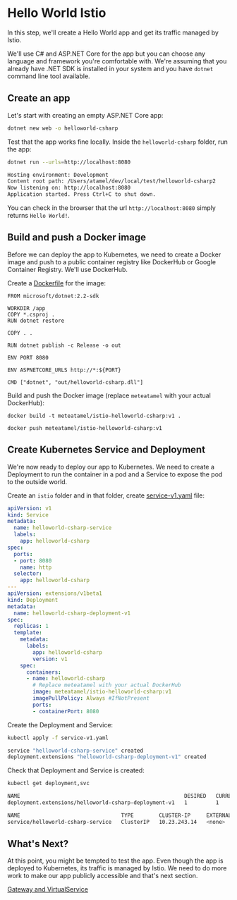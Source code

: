 # Hello World Istio
In this step, we'll create a Hello World app and get its traffic managed by Istio. 

We'll use C# and ASP.NET Core for the app but you can choose any language and framework you're comfortable with. We're assuming that you already have .NET SDK is installed in your system and you have `dotnet` command line tool available.

## Create an app
Let's start with creating an empty ASP.NET Core app:
```bash
dotnet new web -o helloworld-csharp
```

Test that the app works fine locally. Inside the `helloworld-csharp` folder, run the app:
```bash
dotnet run --urls=http://localhost:8080

Hosting environment: Development
Content root path: /Users/atamel/dev/local/test/helloworld-csharp2
Now listening on: http://localhost:8080
Application started. Press Ctrl+C to shut down.
```
You can check in the browser that the url `http://localhost:8080` simply returns `Hello World!`.

## Build and push a Docker image
Before we can deploy the app to Kubernetes, we need to create a Docker image and push to a public container registry like DockerHub or Google Container Registry. We'll use DockerHub. 

Create a [Dockerfile](../src/helloworld-csharp/Dockerfile) for the image:
```
FROM microsoft/dotnet:2.2-sdk

WORKDIR /app
COPY *.csproj .
RUN dotnet restore

COPY . .

RUN dotnet publish -c Release -o out

ENV PORT 8080

ENV ASPNETCORE_URLS http://*:${PORT}

CMD ["dotnet", "out/helloworld-csharp.dll"]
```

Build and push the Docker image (replace `meteatamel` with your actual DockerHub): 

```docker
docker build -t meteatamel/istio-helloworld-csharp:v1 .

docker push meteatamel/istio-helloworld-csharp:v1
```

## Create Kubernetes Service and Deployment
We're now ready to deploy our app to Kubernetes. We need to create a Deployment to run the container in a pod and a Service to expose the pod to the outside world. 

Create an `istio` folder and in that folder, create [service-v1.yaml](../src/helloworld-csharp/istio/service-v1.yaml) file:
```yaml
apiVersion: v1
kind: Service
metadata:
  name: helloworld-csharp-service
  labels:
    app: helloworld-csharp
spec:
  ports:
  - port: 8080
    name: http
  selector:
    app: helloworld-csharp
---
apiVersion: extensions/v1beta1
kind: Deployment
metadata:
  name: helloworld-csharp-deployment-v1
spec:
  replicas: 1
  template:
    metadata:
      labels:
        app: helloworld-csharp
        version: v1
    spec:
      containers:
      - name: helloworld-csharp
        # Replace meteatamel with your actual DockerHub
        image: meteatamel/istio-helloworld-csharp:v1
        imagePullPolicy: Always #IfNotPresent
        ports:
        - containerPort: 8080
``` 

Create the Deployment and Service:
```bash
kubectl apply -f service-v1.yaml

service "helloworld-csharp-service" created
deployment.extensions "helloworld-csharp-deployment-v1" created
```

Check that Deployment and Service is created:
```bash
kubectl get deployment,svc

NAME                                                    DESIRED   CURRENT   UP-TO-DATE   AVAILABLE
deployment.extensions/helloworld-csharp-deployment-v1   1         1         1            1

NAME                                TYPE        CLUSTER-IP     EXTERNAL-IP   PORT(S)
service/helloworld-csharp-service   ClusterIP   10.23.243.14   <none>        8080/TCP
```

## What's Next?
At this point, you might be tempted to test the app. Even though the app is deployed to Kubernetes, its traffic is managed by Istio. We need to do more work to make our app publicly accessible and that's next section.

[Gateway and VirtualService](03-gatewayvirtualservice.md)